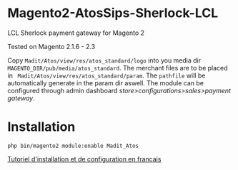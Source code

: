 # Magento2-AtosSips-Sherlock-LCL

LCL Sherlock payment gateway for Magento 2

Tested on Magento 2.1.6 - 2.3

Copy ```Madit/Atos/view/res/atos_standard/logo``` into you media dir ```MAGENTO_DIR/pub/media/atos_standard```.
The merchant files are to be placed in ``` Madit/Atos/view/res/atos_standard/param```.
The  `pathfile` will be automatically generate in the param dir aswell.
The module can be configured through admin dashboard *store>configurations>sales>payment gateway*.

Installation
============

```php bin/magento2 module:enable Madit_Atos```

 [Tutoriel d'installation et de configuration en français](https://www.madit.fr/r/Q1P)
